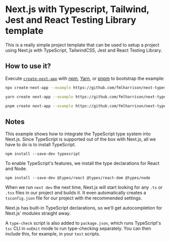 # Next.js with Typescript, Tailwind, Jest and React Testing Library template

This is a really simple project template that can be used to setup a project using Next.js with TypeScript, TailwindCSS, Jest and React Testing Library.

## How to use it?

Execute [`create-next-app`](https://github.com/vercel/next.js/tree/canary/packages/create-next-app) with [npm](https://docs.npmjs.com/cli/init), [Yarn](https://yarnpkg.com/lang/en/docs/cli/create/), or [pnpm](https://pnpm.io) to bootstrap the example:

```bash
npx create-next-app --example https://github.com/fmlharrison/next-typescript-tailwind-jest-template.git <YOUR_APP_NAME>
```

```bash
yarn create next-app --example https://github.com/fmlharrison/next-typescript-tailwind-jest-template.git <YOUR_APP_NAME>
```

```bash
pnpm create next-app --example https://github.com/fmlharrison/next-typescript-tailwind-jest-template.git <YOUR_APP_NAME>
```

## Notes

This example shows how to integrate the TypeScript type system into Next.js. Since TypeScript is supported out of the box with Next.js, all we have to do is to install TypeScript.

```
npm install --save-dev typescript
```

To enable TypeScript's features, we install the type declarations for React and Node.

```
npm install --save-dev @types/react @types/react-dom @types/node
```

When we run `next dev` the next time, Next.js will start looking for any `.ts` or `.tsx` files in our project and builds it. It even automatically creates a `tsconfig.json` file for our project with the recommended settings.

Next.js has built-in TypeScript declarations, so we'll get autocompletion for Next.js' modules straight away.

A `type-check` script is also added to `package.json`, which runs TypeScript's `tsc` CLI in `noEmit` mode to run type-checking separately. You can then include this, for example, in your `test` scripts.
